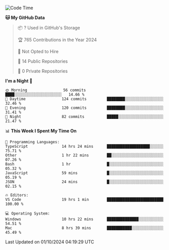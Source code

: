 <!--START_SECTION:waka-->
![Code Time](http://img.shields.io/badge/Code%20Time-6%2C167%20hrs%2043%20mins-blue)

**🐱 My GitHub Data** 

> 📦 ? Used in GitHub's Storage 
 > 
> 🏆 765 Contributions in the Year 2024
 > 
> 🚫 Not Opted to Hire
 > 
> 📜 14 Public Repositories 
 > 
> 🔑 0 Private Repositories 
 > 
**I'm a Night 🦉** 

```text
🌞 Morning                56 commits          ████░░░░░░░░░░░░░░░░░░░░░   14.66 % 
🌆 Daytime                124 commits         ████████░░░░░░░░░░░░░░░░░   32.46 % 
🌃 Evening                120 commits         ████████░░░░░░░░░░░░░░░░░   31.41 % 
🌙 Night                  82 commits          █████░░░░░░░░░░░░░░░░░░░░   21.47 % 
```


📊 **This Week I Spent My Time On** 

```text
💬 Programming Languages: 
TypeScript               14 hrs 24 mins      ███████████████████░░░░░░   75.71 % 
Other                    1 hr 22 mins        ██░░░░░░░░░░░░░░░░░░░░░░░   07.26 % 
Bash                     1 hr                █░░░░░░░░░░░░░░░░░░░░░░░░   05.32 % 
JavaScript               59 mins             █░░░░░░░░░░░░░░░░░░░░░░░░   05.19 % 
JSON                     24 mins             █░░░░░░░░░░░░░░░░░░░░░░░░   02.15 % 

🔥 Editors: 
VS Code                  19 hrs 1 min        █████████████████████████   100.00 % 

💻 Operating System: 
Windows                  10 hrs 22 mins      ██████████████░░░░░░░░░░░   54.51 % 
Mac                      8 hrs 39 mins       ███████████░░░░░░░░░░░░░░   45.49 % 
```


 Last Updated on 01/10/2024 04:19:29 UTC
<!--END_SECTION:waka-->

